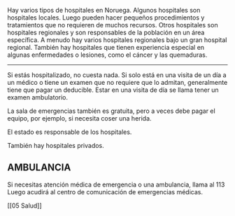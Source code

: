 Hay varios tipos de hospitales en Noruega. Algunos hospitales son hospitales locales. Luego pueden hacer pequeños procedimientos y tratamientos que no requieren de muchos recursos. Otros hospitales son hospitales regionales y son responsables de la población en un área específica. A menudo hay varios hospitales regionales bajo un gran hospital regional. También hay hospitales que tienen experiencia especial en algunas enfermedades o lesiones, como el cáncer y las quemaduras.

---

Si estás hospitalizado, no cuesta nada. Si solo está en una visita de un día a un médico o tiene un examen que no requiere que lo admitan, generalmente tiene que pagar un deducible. Estar en una visita de día se llama tener un examen ambulatorio.

La sala de emergencias también es gratuita, pero a veces debe pagar el equipo, por ejemplo, si necesita coser una herida.

El estado es responsable de los hospitales.

También hay hospitales privados.

## AMBULANCIA

Si necesitas atención médica de emergencia o una ambulancia, llama al 113 Luego acudirá al centro de comunicación de emergencias médicas.

[[05 Salud]]